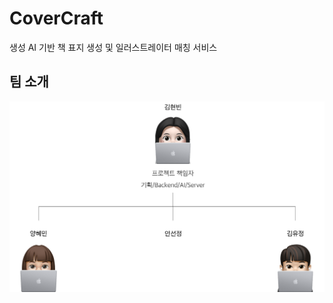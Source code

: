 # CoverCraft 
생성 AI 기반 책 표지 생성 및 일러스트레이터 매칭 서비스

## 팀 소개 
![CoverCraft 팀소개](./profile/contents/team_info.png)

